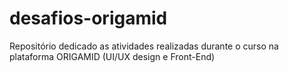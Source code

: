# desafios-origamid
Repositório dedicado as atividades realizadas durante o curso na plataforma ORIGAMID (UI/UX design e Front-End)
